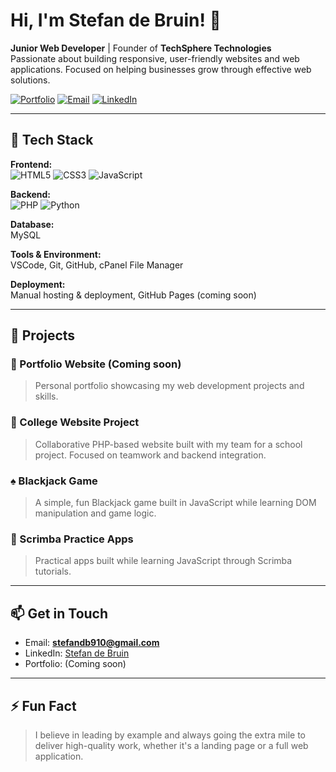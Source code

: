 # Hi, I'm Stefan de Bruin! 👋

**Junior Web Developer** | Founder of **TechSphere Technologies**  
Passionate about building responsive, user-friendly websites and web applications. Focused on helping businesses grow through effective web solutions.

[![Portfolio](https://img.shields.io/badge/Portfolio-Coming_Soon-blue)](#)
[![Email](https://img.shields.io/badge/Email-stefandb910@gmail.com-blue)](mailto:stefandb910@gmail.com)
[![LinkedIn](https://img.shields.io/badge/LinkedIn-Connect-blue)](https://www.linkedin.com/in/stefan-de-bruin-874384a7/) <!-- Replace with your actual link -->

---

## 🚀 Tech Stack

**Frontend:**  
![HTML5](https://img.shields.io/badge/HTML5-E34F26?style=flat&logo=html5&logoColor=white)
![CSS3](https://img.shields.io/badge/CSS3-1572B6?style=flat&logo=css3&logoColor=white)
![JavaScript](https://img.shields.io/badge/JavaScript-F7DF1E?style=flat&logo=javascript&logoColor=black)

**Backend:**  
![PHP](https://img.shields.io/badge/PHP-777BB4?style=flat&logo=php&logoColor=white)
![Python](https://img.shields.io/badge/Python-3776AB?style=flat&logo=python&logoColor=white)

**Database:**  
MySQL

**Tools & Environment:**  
VSCode, Git, GitHub, cPanel File Manager

**Deployment:**  
Manual hosting & deployment, GitHub Pages (coming soon)

---

## 📂 Projects

### 🚀 Portfolio Website (Coming soon)
> Personal portfolio showcasing my web development projects and skills.

### 🌟 College Website Project
> Collaborative PHP-based website built with my team for a school project. Focused on teamwork and backend integration.

### ♠️ Blackjack Game
> A simple, fun Blackjack game built in JavaScript while learning DOM manipulation and game logic.

### 🧩 Scrimba Practice Apps
> Practical apps built while learning JavaScript through Scrimba tutorials.

---

## 📫 Get in Touch

- Email: **stefandb910@gmail.com**
- LinkedIn: [Stefan de Bruin](https://www.linkedin.com/in/stefan-de-bruin-874384a7/)
- Portfolio: (Coming soon)

---

## ⚡ Fun Fact

> I believe in leading by example and always going the extra mile to deliver high-quality work, whether it's a landing page or a full web application.
